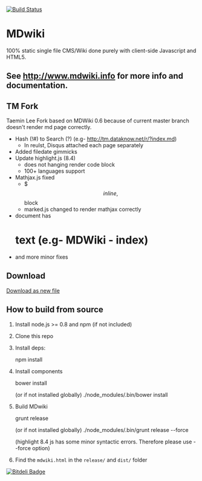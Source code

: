 [![Build Status](https://travis-ci.org/Dynalon/mdwiki.png?branch=master)](https://travis-ci.org/Dynalon/mdwiki)


MDwiki
======

100% static single file CMS/Wiki done purely with client-side Javascript and HTML5.

See http://www.mdwiki.info for more info and documentation.
------


TM Fork
-------

Taemin Lee Fork based on MDWiki 0.6 because of current master branch doesn't render md page correctly.

- Hash (!#) to Search (?) (e.g- http://tm.dataknow.net/r/?index.md)
    - In reulst, Disqus attached each page separately
- Added filedate gimmicks
- Update highlight.js (8.4)
    - does not hanging render code block
    - 100+ languages support
- Mathjax.js fixed
    - $$$ inline, $$ block
    - marked.js changed to render mathjax correctly
- document has <h1> text (e.g- MDWiki - index)
- and more minor fixes


Download
--------

[Download as new file](http://tm.dataknow.net/index.html)

How to build from source
------------------------

1. Install node.js >= 0.8 and npm (if not included)
2. Clone this repo
3. Install deps:

    npm install

4. Install components

    bower install

    (or if not installed globally)
    ./node_modules/.bin/bower install

5. Build MDwiki

    grunt release

    (or if not installed globally)
    ./node_modules/.bin/grunt release --force

    (highlight 8.4 js has some minor syntactic errors. Therefore please use --force option)

6. Find the `mdwiki.html` in the `release/` and `dist/` folder



[![Bitdeli Badge](https://d2weczhvl823v0.cloudfront.net/Dynalon/mdwiki/trend.png)](https://bitdeli.com/free "Bitdeli Badge")

